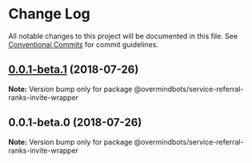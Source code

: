 # Change Log

All notable changes to this project will be documented in this file.
See [Conventional Commits](https://conventionalcommits.org) for commit guidelines.

<a name="0.0.1-beta.1"></a>
## [0.0.1-beta.1](https://github.com/overmindbots/core/compare/@overmindbots/service-referral-ranks-invite-wrapper@0.0.1-beta.0...@overmindbots/service-referral-ranks-invite-wrapper@0.0.1-beta.1) (2018-07-26)




**Note:** Version bump only for package @overmindbots/service-referral-ranks-invite-wrapper

<a name="0.0.1-beta.0"></a>
## 0.0.1-beta.0 (2018-07-26)




**Note:** Version bump only for package @overmindbots/service-referral-ranks-invite-wrapper
